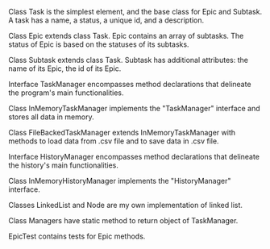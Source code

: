 Class Task is the simplest element, and the base class for Epic and Subtask. A task has a name, a status, a unique id, and a description.

Class Epic extends class Task. Epic contains an array of subtasks. The status of Epic is based on the statuses of its subtasks. 

Class Subtask extends class Task. Subtask has additional attributes: the name of its Epic, the id of its Epic.

Interface TaskManager encompasses method declarations that delineate the program's main functionalities.

Class InMemoryTaskManager implements the "TaskManager" interface and stores all data in memory.

Class FileBackedTaskManager extends InMemoryTaskManager with methods to load data from .csv file and to save data in .csv file.

Interface HistoryManager encompasses method declarations that delineate the history's main functionalities.

Class InMemoryHistoryManager implements the "HistoryManager" interface.

Classes LinkedList and Node are my own implementation of linked list.

Class Managers have static method to return object of TaskManager.

EpicTest contains tests for Epic methods.
